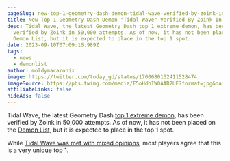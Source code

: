 ```yaml
---
pageSlug: new-top-1-geometry-dash-demon-tidal-wave-verified-by-zoink-in-50000-attempts
title: New Top 1 Geometry Dash Demon "Tidal Wave" Verified By Zoink In 50,000 Attempts
desc: Tidal Wave, the latest Geometry Dash top 1 extreme demon, has been
  verified by Zoink in 50,000 attempts. As of now, it has not been placed on the
  Demon List, but it is expected to place in the top 1 spot.
date: 2023-09-10T07:09:16.989Z
tags:
  - news
  - demonlist
author: moldymacaronix
image: https://twitter.com/today_gd/status/1700680162411528474
imageSource: https://pbs.twimg.com/media/F5oHdhIW0AAR2UE?format=jpg&name=large
affiliateLinks: false
hideAds: false
---
```

Tidal Wave, the latest Geometry Dash [top 1 extreme demon](/posts/breaking-acheron-takes-1-spot-on-geometry-dash-demonlist/), has been verified by Zoink in 50,000 attempts. As of now, it has not been placed on the [Demon List](/posts/geometry-dash-demon-list-where-to-find-the-hardest-demons/), but it is expected to place in the top 1 spot.

While [Tidal Wave was met with mixed opinions](/posts/geometry-dash-top-1-extreme-demon-tidal-wave-critiqued-as-controversial-but-original/), most players agree that this is a very unique top 1.